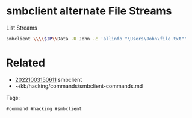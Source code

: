 # smbclient alternate File Streams
List Streams

```bash
smbclient \\\\$IP\\Data -U John -c 'allinfo "\Users\John\file.txt"'
```

# Related

- [20221003150611](/zet/20221003150611/README.md) smbclient
- ~/kb/hacking/commands/smbclient-commands.md

Tags:

    #command #hacking #smbclient 
